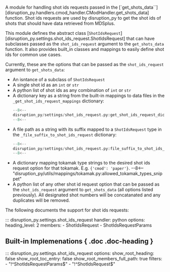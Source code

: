 A module for handling shot ids requests passed in the [`get_shots_data``][disruption_py.handlers.cmod_handler.CModHandler.get_shots_data] 
function. Shot ids requests are used by disruption_py to get the shot ids of shots that should have data retrieved from MDSplus.

This module defines the abstract class [`ShotIdsRequest`][disruption_py.settings.shot_ids_request.ShotIdsRequest] that can have subclasses passed as the `shot_ids_request`
argument to the `get_shots_data` function.
It also provides built_in classes and mappings to easily define shot ids for common use cases.

Currently, these are the options that can be passed as the `shot_ids_request` argument to `get_shots_data`:

- An isntance of a subclass of `ShotIdsRequest`
- A single shot id as an `int` or `str`
- A python list of shot ids as any combination of `int` or `str`
- A dictionary key as a string from the built-in mappings to data files in the `_get_shot_ids_request_mappings` dictionary: 
	```python
	--8<--
	disruption_py/settings/shot_ids_request.py:get_shot_ids_request_dict
	--8<--
	```
- A file path as a string with its suffix mapped to a `ShotIdsRequest` type in the `_file_suffix_to_shot_ids_request` dictionary:
	```python
	--8<--
	disruption_py/settings/shot_ids_request.py:file_suffix_to_shot_ids_request_dict
	--8<--
	```
- A dictionary mapping tokamak type strings to the desired shot ids request option for that tokamak.  E.g. `{'cmod': 'paper'}`.
	--8<-- "disruption_py/utils/mappings/tokamak.py:allowed_tokamak_types_snippet"
- A python list of any other shot id request option that can be passed as the `shot_ids_request` argument to `get_shots_data` (all options listed previously). All designated shot numbers will be concatanated and any duplicates will be removed.

The following documents the support for shot ids requests:

::: disruption_py.settings.shot_ids_request
    handler: python
	options:
	  heading_level: 2
	  members:
	  - ShotIdsRequest
	  - ShotIdsRequestParams

## Built-in Implemenations { .doc .doc-heading }

::: disruption_py.settings.shot_ids_request
	options:
		show_root_heading: false
		show_root_toc_entry: false
		show_root_members_full_path: true
		filters:
		- "!^ShotIdsRequestParams$"
		- "!^ShotIdsRequest$"
